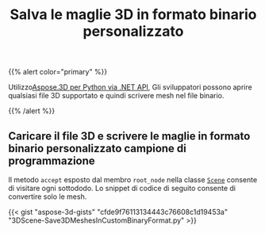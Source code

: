 ﻿---
title: Salva le maglie 3D in formato binario personalizzato
type: docs
weight: 20
url: /it/python-net/save-3d-meshes-in-custom-binary-format/
description: Utilizzando Aspose.3D per Python via .NET API, gli sviluppatori possono aprire qualsiasi file 3D supportato e quindi scrivere mesh nel file binario personalizzato.
---
{{% alert color="primary" %}}

Utilizzo[Aspose.3D per Python via .NET API](https://products.aspose.com/3d/python-net/), Gli sviluppatori possono aprire qualsiasi file 3D supportato e quindi scrivere mesh nel file binario.

{{% /alert %}}
## **Caricare il file 3D e scrivere le maglie in formato binario personalizzato campione di programmazione**
Il metodo `accept` esposto dal membro `root_node` nella classe [`Scene`](https://reference.aspose.com/3d/net/aspose.threed/scene) consente di visitare ogni sottododo. Lo snippet di codice di seguito consente di convertire solo le mesh.

{{< gist "aspose-3d-gists" "cfde9f76113134443c76608c1d19453a" "3DScene-Save3DMeshesInCustomBinaryFormat.py" >}}
